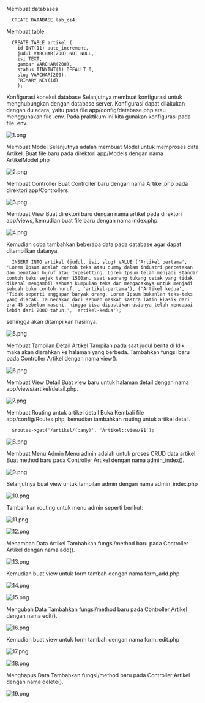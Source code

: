 Membuat databases

      CREATE DATABASE lab_ci4;

Membuat table

      CREATE TABLE artikel (
        id INT(11) auto_increment,
        judul VARCHAR(200) NOT NULL,
        isi TEXT,
        gambar VARCHAR(200),
        status TINYINT(1) DEFAULT 0,
        slug VARCHAR(200),
        PRIMARY KEY(id)
        );

Konfigurasi koneksi database
Selanjutnya membuat konfigurasi untuk menghubungkan dengan database server. Konfigurasi dapat dilakukan dengan du acara, yaitu pada file app/config/database.php atau menggunakan file .env. Pada praktikum ini kita gunakan konfigurasi pada file .env.

![1.png](gambar/1.png)

Membuat Model
Selanjutnya adalah membuat Model untuk memproses data Artikel. Buat file baru pada direktori app/Models dengan nama ArtikelModel.php

![2.png](gambar/2.png)

Membuat Controller
Buat Controller baru dengan nama Artikel.php pada direktori app/Controllers.

![3.png](gambar/3.png)

Membuat View
Buat direktori baru dengan nama artikel pada direktori app/views, kemudian buat file baru dengan nama index.php.

![4.png](gambar/4.png)

Kemudian coba tambahkan beberapa data pada database agar dapat ditampilkan datanya.

      INSERT INTO artikel (judul, isi, slug) VALUE ('Artikel pertama', 'Lorem Ipsum adalah contoh teks atau dummy dalam industri percetakan dan penataan huruf atau typesetting. Lorem Ipsum telah menjadi standar contoh teks sejak tahun 1500an, saat seorang tukang cetak yang tidak dikenal mengambil sebuah kumpulan teks dan mengacaknya untuk menjadi sebuah buku contoh huruf.', 'artikel-pertama'), ('Artikel kedua', 'Tidak seperti anggapan banyak orang, Lorem Ipsum bukanlah teks-teks yang diacak. Ia berakar dari sebuah naskah sastra latin klasik dari era 45 sebelum masehi, hingga bisa dipastikan usianya telah mencapai lebih dari 2000 tahun.', 'artikel-kedua');

sehingga akan ditampilkan hasilnya.

![5.png](gambar/5.png)

Membuat Tampilan Detail Artikel
Tampilan pada saat judul berita di klik maka akan diarahkan ke halaman yang berbeda. Tambahkan fungsi baru pada Controller Artikel dengan nama view().

![6.png](gambar/6.png)

Membuat View Detail
Buat view baru untuk halaman detail dengan nama app/views/artikel/detail.php.

![7.png](gambar/7.png)

Membuat Routing untuk artikel detail
Buka Kembali file app/config/Routes.php, kemudian tambahkan routing untuk artikel detail.

      $routes->get('/artikel/(:any)', 'Artikel::view/$1');

![8.png](gambar/8.png)

Membuat Menu Admin
Menu admin adalah untuk proses CRUD data artikel. Buat method baru pada Controller Artikel dengan nama admin_index().

![9.png](gambar/9.png)

Selanjutnya buat view untuk tampilan admin dengan nama admin_index.php

![10.png](gambar/10.png)

Tambahkan routing untuk menu admin seperti berikut:

![11.png](gambar/11.png)

![12.png](gambar/12.png)

Menambah Data Artikel
Tambahkan fungsi/method baru pada Controller Artikel dengan nama add().

![13.png](gambar/13.png)

Kemudian buat view untuk form tambah dengan nama form_add.php

![14.png](gambar/14.png)

![15.png](gambar/15.png)

Mengubah Data
Tambahkan fungsi/method baru pada Controller Artikel dengan nama edit().

![16.png](gambar/16.png)

Kemudian buat view untuk form tambah dengan nama form_edit.php

![17.png](gambar/17.png)

![18.png](gambar/18.png)

Menghapus Data
Tambahkan fungsi/method baru pada Controller Artikel dengan nama delete().

![19.png](gambar/19.png)
